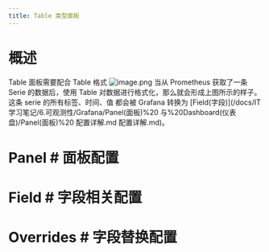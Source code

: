 ```yaml
---
title: Table 类型面板
---
```


# 概述

Table 面板需要配合 Table 格式
![image.png](https://notes-learning.oss-cn-beijing.aliyuncs.com/pydb2y/1636267921152-4752376b-9ab6-4156-ae67-1aeaf6af76e5.png)
当从 Prometheus 获取了一条 Serie 的数据后，使用 Table 对数据进行格式化，那么就会形成上图所示的样子。这条 serie 的所有标签、时间、值 都会被 Grafana 转换为 [Field(字段)](/docs/IT学习笔记/6.可观测性/Grafana/Panel(面板)%20 与%20Dashboard(仪表盘)/Panel(面板)%20 配置详解.md 配置详解.md)。

# Panel # 面板配置

# Field # 字段相关配置

# Overrides # 字段替换配置
